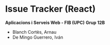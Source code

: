 # Issue Tracker (React)

**Aplicacions i Serveis Web - FIB (UPC)**
**Grup 12B**

 * Blanch Cortès, Arnau
 * De Mingo Guerrero, Iván
